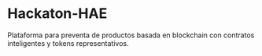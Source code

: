 # Hackaton-HAE
Plataforma para preventa de productos basada en blockchain con contratos inteligentes y tokens representativos.
